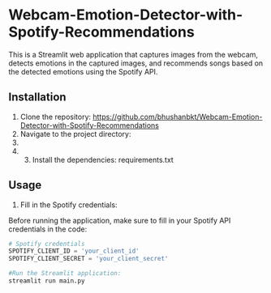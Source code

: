 # Webcam-Emotion-Detector-with-Spotify-Recommendations

This is a Streamlit web application that captures images from the webcam, detects emotions in the captured images, and recommends songs based on the detected emotions using the Spotify API.

## Installation

1. Clone the repository: https://github.com/bhushanbkt/Webcam-Emotion-Detector-with-Spotify-Recommendations
2. Navigate to the project directory:
3. 
4. 3. Install the dependencies: requirements.txt
  
  
## Usage

1. Fill in the Spotify credentials:

Before running the application, make sure to fill in your Spotify API credentials in the code:

```python
# Spotify credentials
SPOTIFY_CLIENT_ID = 'your_client_id'
SPOTIFY_CLIENT_SECRET = 'your_client_secret'

#Run the Streamlit application:
streamlit run main.py
